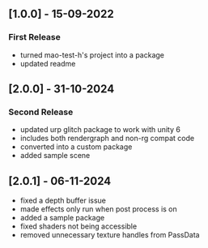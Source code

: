 ## [1.0.0] - 15-09-2022
### First Release
- turned mao-test-h's project into a package
- updated readme

## [2.0.0] - 31-10-2024
### Second Release
- updated urp glitch package to work with unity 6 
- includes both rendergraph and non-rg compat code
- converted into a custom package
- added sample scene

## [2.0.1] - 06-11-2024
- fixed a depth buffer issue
- made effects only run when post process is on
- added a sample package
- fixed shaders not being accessible
- removed unnecessary texture handles from PassData